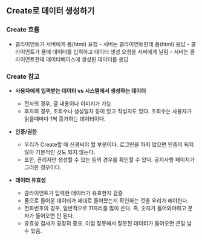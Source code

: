 ## Create로 데이터 생성하기

### Create 흐름
- 클라이언트가 서버에게 폼(html) 요청 - 서버는 클라이언트한테 폼(html) 응답 - 클라이언트가 폼에 데이터를 입력하고 데이터 생성 요청을 서버에게 날림 - 서버는 클라이언트한테 데이터베이스에 생성된 
  데이터를 응답
  

### Create 참고
- **사용자에게 입력받는 데이터 vs 시스템에서 생성하는 데이터**
  - 전자의 경우, 글 내용이나 이미지가 가능 
  - 후자의 경우, 조회수나 생성일자 등이 있고 작성자도 있다. 조회수는 사용자가 읽을때마다 1씩 증가하는 데이터이다.

- **인증/권한**  
  - 우리가 Create할 때 신경써야 할 부분이다. 로그인을 하지 않으면 인증이 되지 않아 기본적인 것도 되지 않는다. 
  - 또한, 관리자만 생성할 수 있는 등의 경우를 확인할 수 있다. 공지사항 페이지가 그러한 경우이다. 

- **데이터 유효성**
  - 클라이언트가 입력한 데이터가 유효한지 검증 
  - 폼으로 들어온 데이터가 제대로 들어왔는지 확인하는 것을 우리가 해야한다. 
  - 전화번호의 경우, 일반적으로 11자리를 많이 쓴다. 즉, 숫자가 들어와야하고 문자가 들어오면 안 된다. 
  - 유효성 검사가 굉장히 중요. 이걸 잘못해서 잘못된 데이터가 들어오면 큰일 날 수 있음.
